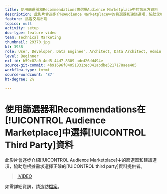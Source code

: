 ```yaml
---
title: 使用篩選器和Recommendations來選擇Audience Marketplace中的第三方資料
description: 此影片會逐步介紹Audience Marketplace中的篩選器和建議選項，協助您根據需求選擇正確的第三方資料提供者。
feature: 訪客交易市場
topics: null
activity: setup
doc-type: feature video
team: Technical Marketing
thumbnail: 29370.jpg
kt: 3938
role: User, Developer, Data Engineer, Architect, Data Architect, Admin, Leader
level: Beginner
exl-id: b59c82a0-4dd5-44d7-8309-aded26dd494e
source-git-commit: 4b91696f840518312ec041abdbe5217178aee405
workflow-type: tm+mt
source-wordcount: '87'
ht-degree: 2%

---
```


# 使用篩選器和Recommendations在[!UICONTROL Audience Marketplace]中選擇[!UICONTROL Third Party]資料

此影片會逐步介紹[!UICONTROL Audience Marketplace]中的篩選器和建議選項，協助您根據需求選擇正確的[!UICONTROL third party]資料提供者。

>[!VIDEO](https://video.tv.adobe.com/v/29370/?quality=12)

如需詳細資訊，請造訪[檔案](https://docs.adobe.com/content/help/en/audience-manager/user-guide/features/audience-marketplace/audience-marketplace-for-data-buyers/marketplace-data-buyers.html)。
